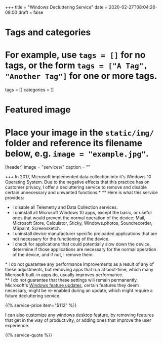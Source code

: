 +++
title = "Windows Decluttering Service"
date = 2020-02-27T08:04:26-08:00
draft = false

# Tags and categories
# For example, use `tags = []` for no tags, or the form `tags = ["A Tag", "Another Tag"]` for one or more tags.
tags = []
categories = []

# Featured image
# Place your image in the `static/img/` folder and reference its filename below, e.g. `image = "example.jpg"`.
[header]
image = "services/"
caption = ""

+++
In 2017, Microsoft implemented data collection into it's Windows 10 Operating System. Due to the negative effects that this practice has on customer privacy, I offer a decluttering service to remove and disable certain unnecessary and unwanted functions.* ** Here is what this service provides:

- I disable all Telemetry and Data Collection services.
- I uninstall all Microsoft Windows 10 apps, except the basic, or useful ones that would prevent the normal operation of the device: Mail, Microsoft Store, Calculator, Sticky, Windows.photos, Soundrecorder, MSpaint, Screensketch.
- I uninstall device manufacturer specific preloaded applications that are not necessary for the functioning of the device.
- I check for applications that could potentially slow down the device, determine if those applications are necessary for the normal operation of the device, and if not, I remove them.

\* I do not guarantee any performance improvements as a result of any of these adjustments, but removing apps that run at boot-time, which many Microsoft built-in apps do, usually improves performance.  
\** I do not guarantee that these settings will remain permanently. Microsoft's [Windows feature updates](updates/update-windows-feature-updates), certain features they deem necessary, might be re-enabled during an update, which might require a future decluttering service.   

{{% service-price item="$112" %}}

I can also customize any windows desktop feature, by removing features that get in the way of productivity, or adding ones that improve the user experience. 

{{% service-quote %}}